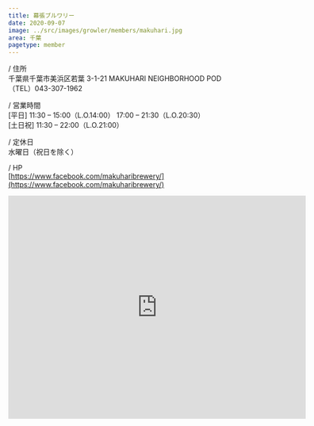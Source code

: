 ```yaml
---
title: 幕張ブルワリー
date: 2020-09-07
image: ../src/images/growler/members/makuhari.jpg
area: 千葉
pagetype: member
---
```


/ 住所<br>
千葉県千葉市美浜区若葉 3-1-21 MAKUHARI NEIGHBORHOOD POD<br>
（TEL）043-307-1962

/ 営業時間<br>
[平日] 11:30 – 15:00（L.O.14:00） 17:00 – 21:30（L.O.20:30）<br>
[土日祝] 11:30 – 22:00（L.O.21:00）

/ 定休日<br>
水曜日（祝日を除く）

/ HP<br>
[https://www.facebook.com/makuharibrewery/](https://www.facebook.com/makuharibrewery/)


<iframe src="https://www.google.com/maps/embed?pb=!1m14!1m8!1m3!1d6484.551923428495!2d140.052111!3d35.645572!3m2!1i1024!2i768!4f13.1!3m3!1m2!1s0x0%3A0xa6e9c07519f9c9ab!2sMakuhari%20Brewery!5e0!3m2!1sja!2sjp!4v1599539356760!5m2!1sja!2sjp" width="600" height="450" frameborder="0" style="border:0;" allowfullscreen="" aria-hidden="false" tabindex="0"></iframe>